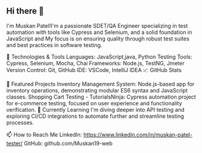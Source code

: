 ## Hi there 👋
 I'm Muskan Patel!I'm a passionate SDET/QA Engineer specializing in test automation with tools like Cypress and Selenium, and a solid foundation in JavaScript and My focus is on ensuring quality through robust test suites and best practices in software testing.

🔧 Technologies & Tools Languages: JavaScript,java, Python Testing Tools: Cypress, Selenium, Mocha, Chai Frameworks: Node.js, TestNG, Jmeter Version Control: Git, GitHub IDE: VSCode, IntelliJ IDEA 📈 GitHub Stats

🚀 Featured Projects Inventory Management System: Node.js-based app for inventory operations, demonstrating modular ES6 syntax and JavaScript classes. Shopping Cart Testing - TutorialsNinja: Cypress automation project for e-commerce testing, focused on user experience and functionality verification. 🌱 Currently Learning I'm diving deeper into API testing and exploring CI/CD integrations to automate further and streamline testing processes.

📫 How to Reach Me LinkedIn: https://www.linkedin.com/in/muskan-patel-tester/ GitHub: github.com/Muskan19-web

<!--
**Muskan19-web/Muskan19-web** is a ✨ _special_ ✨ repository because its `README.md` (this file) appears on your GitHub profile.

Here are some ideas to get you started:

- 🔭 I’m currently working on ...
- 🌱 I’m currently learning ...
- 👯 I’m looking to collaborate on ...
- 🤔 I’m looking for help with ...
- 💬 Ask me about ...
- 📫 How to reach me: ...
- 😄 Pronouns: ...
- ⚡ Fun fact: ...
-->

